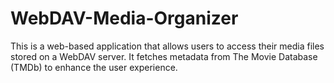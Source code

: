 # WebDAV-Media-Organizer
This is a web-based application that allows users to access their media files stored on a WebDAV server. It fetches metadata from The Movie Database (TMDb) to enhance the user experience.
